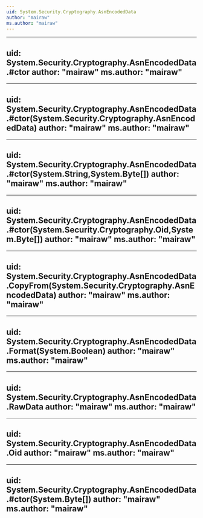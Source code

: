 ```yaml
---
uid: System.Security.Cryptography.AsnEncodedData
author: "mairaw"
ms.author: "mairaw"
---
```


---
uid: System.Security.Cryptography.AsnEncodedData.#ctor
author: "mairaw"
ms.author: "mairaw"
---

---
uid: System.Security.Cryptography.AsnEncodedData.#ctor(System.Security.Cryptography.AsnEncodedData)
author: "mairaw"
ms.author: "mairaw"
---

---
uid: System.Security.Cryptography.AsnEncodedData.#ctor(System.String,System.Byte[])
author: "mairaw"
ms.author: "mairaw"
---

---
uid: System.Security.Cryptography.AsnEncodedData.#ctor(System.Security.Cryptography.Oid,System.Byte[])
author: "mairaw"
ms.author: "mairaw"
---

---
uid: System.Security.Cryptography.AsnEncodedData.CopyFrom(System.Security.Cryptography.AsnEncodedData)
author: "mairaw"
ms.author: "mairaw"
---

---
uid: System.Security.Cryptography.AsnEncodedData.Format(System.Boolean)
author: "mairaw"
ms.author: "mairaw"
---

---
uid: System.Security.Cryptography.AsnEncodedData.RawData
author: "mairaw"
ms.author: "mairaw"
---

---
uid: System.Security.Cryptography.AsnEncodedData.Oid
author: "mairaw"
ms.author: "mairaw"
---

---
uid: System.Security.Cryptography.AsnEncodedData.#ctor(System.Byte[])
author: "mairaw"
ms.author: "mairaw"
---
